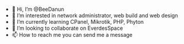 - 👋 Hi, I’m @BeeDanun
- 👀 I’m interested in network administrator, web build and web design
- 🌱 I’m currently learning CPanel, Mikrotik, PHP, Phyton 
- 💞️ I’m looking to collaborate on EverdesSpace
- 📫 How to reach me you can send me a message

<!---
BeeDanun/BeeDanun is a ✨ special ✨ repository because its `README.md` (this file) appears on your GitHub profile.
You can click the Preview link to take a look at your changes.
--->
